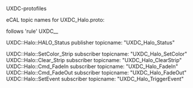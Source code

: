 UXDC-protofiles

eCAL topic names for UXDC_Halo.proto:

follows 'rule' 	UXDC_<application>_<message>

UXDC::Halo::HALO_Status  	publisher 	topicname: "UXDC_Halo_Status"
	
UXDC::Halo::SetColor_Strip	subscriber	topicname: "UXDC_Halo_SetColor"
UXDC::Halo::Clear_Strip		subscriber	topicname: "UXDC_Halo_ClearStrip"
UXDC::Halo::Cmd_FadeIn		subscriber	topicname: "UXDC_Halo_FadeIn"
UXDC::Halo::Cmd_FadeOut		subscriber	topicname: "UXDC_Halo_FadeOut"
UXDC::Halo::SetEvent		subscriber	topicname: "UXDC_Halo_TriggerEvent"
